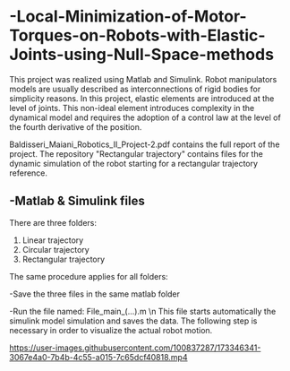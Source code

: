 # -Local-Minimization-of-Motor-Torques-on-Robots-with-Elastic-Joints-using-Null-Space-methods

This project was realized using Matlab and Simulink.
Robot manipulators models are usually described as interconnections of rigid bodies for simplicity reasons. In this project, elastic elements are introduced at the level of joints. This non-ideal element introduces complexity in the dynamical model and requires the adoption of a control law at the level of the fourth derivative of the position.

Baldisseri_Maiani_Robotics_II_Project-2.pdf contains the full report of the project.
The repository "Rectangular trajectory" contains files for the dynamic simulation of the robot starting for a rectangular trajectory reference.


## -Matlab & Simulink files

There are three folders: 
1) Linear trajectory
2) Circular trajectory
3) Rectangular trajectory

The same procedure applies for all folders:

-Save the three files in the same matlab folder

-Run the file named: File_main_(...).m \n
This file starts automatically the simulink model simulation and saves the data. The following step is necessary in order to visualize the actual robot motion.





https://user-images.githubusercontent.com/100837287/173346341-3067e4a0-7b4b-4c55-a015-7c65dcf40818.mp4

